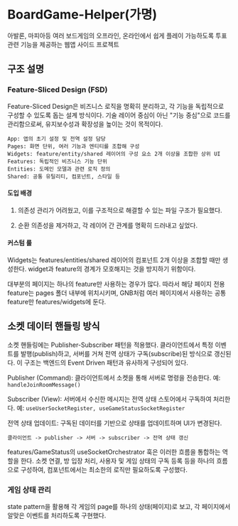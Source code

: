 # BoardGame-Helper(가명)

아발론, 마피아등 여러 보드게임의 오프라인, 온라인에서 쉽게 플레이 가능하도록
투표 관련 기능을 제공하는 웹앱 사이드 프로젝트

## 구조 설명

### Feature-Sliced Design (FSD)

Feature-Sliced Design은 비즈니스 로직을 명확히 분리하고, 각 기능을 독립적으로 구성할 수 있도록 돕는 설계 방식이다. 기술 레이어 중심이 아닌 "기능 중심"으로 코드를 관리함으로써, 유지보수성과 확장성을 높이는 것이 목적이다.

```
App: 앱의 초기 설정 및 전역 설정 담당
Pages: 화면 단위, 여러 기능과 엔티티를 조합해 구성
Widgets: feature/entity/shared 레이어의 구성 요소 2개 이상을 조합한 상위 UI
Features: 독립적인 비즈니스 기능 단위
Entities: 도메인 모델과 관련 로직 정의
Shared: 공통 유틸리티, 컴포넌트, 스타일 등
```

#### 도입 배경

1. 의존성 관리가 어려웠고, 이를 구조적으로 해결할 수 있는 파일 구조가 필요했다.

2. 순환 의존성을 제거하고, 각 레이어 간 관계를 명확히 드러내고 싶었다.

#### 커스텀 룰

Widgets는 features/entities/shared 레이어의 컴포넌트 2개 이상을 조합할 때만 생성한다. widget과 feature의 경계가 모호해지는 것을 방지하기 위함이다.

대부분의 페이지는 하나의 feature만 사용하는 경우가 많다.
따라서 해당 페이지 전용 feature는 pages 폴더 내부에 위치시키며, GNB처럼 여러 페이지에서 사용하는 공통 feature만 features/widgets에 둔다.

## 소켓 데이터 핸들링 방식

소켓 핸들링에는 Publisher-Subscriber 패턴을 적용했다. 클라이언트에서 특정 이벤트를 발행(publish)하고, 서버를 거쳐 전역 상태가 구독(subscribe)된 방식으로 갱신된다. 이 구조는 백엔드의 Event Driven 패턴과 유사하게 구성되어 있다.

Publisher (Command): 클라이언트에서 소켓을 통해 서버로 명령을 전송한다. 예: `handleJoinRoomMessage()`

Subscriber (View): 서버에서 수신한 메시지는 전역 상태 스토어에서 구독하여 처리한다. 예: `useUserSocketRegister, useGameStatusSocketRegister`

전역 상태 업데이트: 구독된 데이터를 기반으로 상태를 업데이트하며 UI가 변경된다.

```
클라이언트 -> publisher -> 서버 -> subscriber -> 전역 상태 갱신
```

features/GameStatus의 useSocketOrchestrator 훅은 이러한 흐름을 통합하는 역할을 한다. 소켓 연결, 방 입장 처리, 사용자 및 게임 상태의 구독 등록 등을 하나의 흐름으로 구성하여, 컴포넌트에서는 최소한의 로직만 필요하도록 구성했다.

### 게임 상태 관리

state pattern을 활용해
각 게임의 page를 하나의 상태(페이지)로 보고,
각 페이지에서 알맞은 이벤트를 처리하도록 구현했다.
